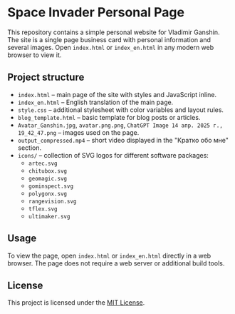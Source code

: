 # Space Invader Personal Page

This repository contains a simple personal website for Vladimir Ganshin. The
site is a single page business card with personal information and several
images. Open `index.html` or `index_en.html` in any modern web browser to view it.

## Project structure

- `index.html` – main page of the site with styles and JavaScript inline.
- `index_en.html` – English translation of the main page.
- `style.css` – additional stylesheet with color variables and layout rules.
- `blog_template.html` – basic template for blog posts or articles.
- `Avatar_Ganshin.jpg`, `avatar.png.png`, `ChatGPT Image 14 апр. 2025 г., 19_42_47.png` – images used on the page.
- `output_compressed.mp4` – short video displayed in the "Кратко обо мне" section.
- `icons/` – collection of SVG logos for different software packages:
  - `artec.svg`
  - `chitubox.svg`
  - `geomagic.svg`
  - `gominspect.svg`
  - `polygonx.svg`
  - `rangevision.svg`
  - `tflex.svg`
  - `ultimaker.svg`

## Usage

To view the page, open `index.html` or `index_en.html` directly in a web browser. The page does not
require a web server or additional build tools.

## License

This project is licensed under the [MIT License](LICENSE).
